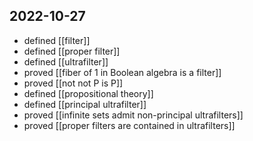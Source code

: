 ## 2022-10-27
- defined [[filter]]
- defined [[proper filter]]
- defined [[ultrafilter]]
- proved [[fiber of 1 in Boolean algebra is a filter]]
- proved [[not not P is P]]
- defined [[propositional theory]]
- defined [[principal ultrafilter]]
- proved [[infinite sets admit non-principal ultrafilters]]
- proved [[proper filters are contained in ultrafilters]]